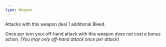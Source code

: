 ```yaml
---
type: Weapon
---
```

Attacks with this weapon deal 1 additional Bleed.

Once per turn your off-hand attack with this weapon does not cost a bonus action. *(You may only off-hand attack once per attack)*